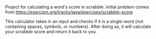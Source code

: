 Project for calculating a word's score in scrabble. Initial problem comes from https://exercism.org/tracks/java/exercises/scrabble-score

This calculator takes in an input and checks if it is a single-word (not containing spaces, symbols, or numbers). 
After doing so, it will calculate your scrabble score and return it back to you.
